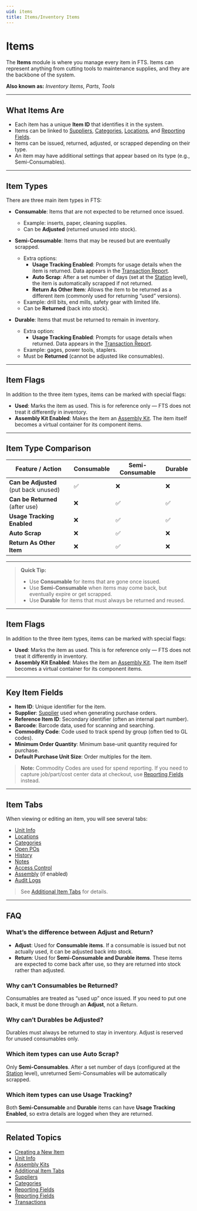 ```yaml
---
uid: items
title: Items/Inventory Items
---
```


# Items

The **Items** module is where you manage every item in FTS. Items can represent anything from cutting tools to maintenance supplies, and they are the backbone of the system.  

**Also known as:** *Inventory Items*, *Parts*, *Tools*

---

## What Items Are

- Each item has a unique **Item ID** that identifies it in the system.  
- Items can be linked to [Suppliers](xref:suppliers), [Categories](xref:categories), [Locations](xref:cabinets.locations), and [Reporting Fields](xref:reporting-fields). 
- Items can be issued, returned, adjusted, or scrapped depending on their type.  
- An item may have additional settings that appear based on its type (e.g., Semi-Consumables).  

---

## Item Types

There are three main item types in FTS:

- **Consumable**: Items that are not expected to be returned once issued.  
  - Example: inserts, paper, cleaning supplies.  
  - Can be **Adjusted** (returned unused into stock).  

- **Semi-Consumable**: Items that may be reused but are eventually scrapped.  
  - Extra options:  
    - **Usage Tracking Enabled**: Prompts for usage details when the item is returned. Data appears in the [Transaction Report](xref:transactions).  
    - **Auto Scrap**: After a set number of days (set at the [Station](xref:stations) level), the item is automatically scrapped if not returned.  
    - **Return As Other Item**: Allows the item to be returned as a different item (commonly used for returning “used” versions).  
  - Example: drill bits, end mills, safety gear with limited life.  
  - Can be **Returned** (back into stock).  

- **Durable**: Items that must be returned to remain in inventory.  
  - Extra option:  
    - **Usage Tracking Enabled**: Prompts for usage details when returned. Data appears in the [Transaction Report](xref:transactions).  
  - Example: gages, power tools, staplers.  
  - Must be **Returned** (cannot be adjusted like consumables).  

---

## Item Flags

In addition to the three item types, items can be marked with special flags:  

- **Used**: Marks the item as used. This is for reference only — FTS does not treat it differently in inventory.  
- **Assembly Kit Enabled**: Makes the item an [Assembly Kit](xref:items.assembly). The item itself becomes a virtual container for its component items.  

---

## Item Type Comparison

| Feature / Action                | Consumable | Semi-Consumable | Durable |
|---------------------------------|------------|-----------------|---------|
| **Can be Adjusted** (put back unused) | ✅ | ❌ | ❌ |
| **Can be Returned** (after use) | ❌ | ✅ | ✅ |
| **Usage Tracking Enabled**      | ❌ | ✅ | ✅ |
| **Auto Scrap**                  | ❌ | ✅ | ❌ |
| **Return As Other Item**        | ❌ | ✅ | ❌ |

---

> **Quick Tip:**  
> - Use **Consumable** for items that are gone once issued.  
> - Use **Semi-Consumable** when items may come back, but eventually expire or get scrapped.  
> - Use **Durable** for items that must always be returned and reused.  


---

## Item Flags

In addition to the three item types, items can be marked with special flags:  

- **Used**: Marks the item as used. This is for reference only — FTS does not treat it differently in inventory.  
- **Assembly Kit Enabled**: Makes the item an [Assembly Kit](xref:items.assembly). The item itself becomes a virtual container for its component items.  


---

## Key Item Fields

- **Item ID**: Unique identifier for the item.  
- **Supplier**: [Supplier](xref:suppliers) used when generating purchase orders.  
- **Reference Item ID**: Secondary identifier (often an internal part number).  
- **Barcode**: Barcode data, used for scanning and searching.  
- **Commodity Code**: Code used to track spend by group (often tied to GL codes).  
- **Minimum Order Quantity**: Minimum base-unit quantity required for purchase.  
- **Default Purchase Unit Size**: Order multiples for the item.  

> **Note:** Commodity Codes are used for spend reporting. If you need to capture job/part/cost center data at checkout, use [Reporting Fields](xref:reporting-fields) instead.

---

## Item Tabs

When viewing or editing an item, you will see several tabs:  
- [Unit Info](xref:items.unit-info)  
- [Locations](xref:cabinets.locations)  
- [Categories](xref:categories)  
- [Open POs](xref:purchase-orders)  
- [History](xref:transactions)  
- [Notes](xref:items.additional-tabs)  
- [Access Control](xref:access-controls)  
- [Assembly](xref:items.assembly) (if enabled)  
- [Audit Logs](xref:items.additional-tabs)  

> See [Additional Item Tabs](xref:items.additional-tabs) for details.

---

## FAQ

### What’s the difference between Adjust and Return?
- **Adjust**: Used for **Consumable items**. If a consumable is issued but not actually used, it can be adjusted back into stock.  
- **Return**: Used for **Semi-Consumable and Durable items**. These items are expected to come back after use, so they are returned into stock rather than adjusted.

### Why can’t Consumables be Returned?
Consumables are treated as “used up” once issued. If you need to put one back, it must be done through an **Adjust**, not a Return.

### Why can’t Durables be Adjusted?
Durables must always be returned to stay in inventory. Adjust is reserved for unused consumables only.

### Which item types can use Auto Scrap?
Only **Semi-Consumables**. After a set number of days (configured at the [Station](xref:stations) level), unreturned Semi-Consumables will be automatically scrapped.

### Which item types can use Usage Tracking?
Both **Semi-Consumable** and **Durable** items can have **Usage Tracking Enabled**, so extra details are logged when they are returned.

---

## Related Topics
- [Creating a New Item](xref:items.add)  
- [Unit Info](xref:items.unit-info)  
- [Assembly Kits](xref:items.assembly)  
- [Additional Item Tabs](xref:items.additional-tabs)  
- [Suppliers](xref:suppliers)  
- [Categories](xref:categories)  
- [Reporting Fields](xref:reporting-fields)
- [Reporting Fields](xref:reporting-fields)  
- [Transactions](xref:transactions)  
